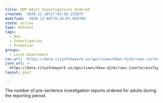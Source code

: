 ```yaml
---
title: DOP Adult Investigations Ordered
created: '2020-11-10T17:03:58.233875'
modified: '2020-12-04T19:26:07.856766'
state: active
type: dataset
tags:
  - Dop
  - Investigation
  - Probation
groups:
  - Local Government
csv_url: 'https://data.cityofnewyork.us/api/views/kkwv-djnk/rows.csv?accessType=DOWNLOAD'
json_url: >-
  https://data.cityofnewyork.us/api/views/kkwv-djnk/rows.json?accessType=DOWNLOAD
layout: post

---
```

The number of pre-sentence investigation reports ordered for adults during the reporting period.
